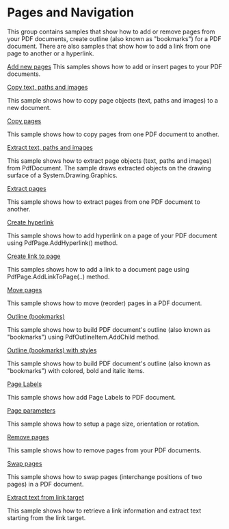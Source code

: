 # Pages and Navigation
This group contains samples that show how to add or remove pages from your PDF documents, create outline (also known as "bookmarks") for a PDF document. There are also samples that show how to add a link from one page to another or a hyperlink.

[Add new pages](/Samples/Pages%20and%20Navigation/AddPages)
This samples shows how to add or insert pages to your PDF documents.

[Copy text, paths and images](/Samples/Pages%20and%20Navigation/CopyPageObjects)

This sample shows how to copy page objects (text, paths and images) to a new document.

[Copy pages](/Samples/Pages%20and%20Navigation/CopyPages)

This sample shows how to copy pages from one PDF document to another.

[Extract text, paths and images](/Samples/Pages%20and%20Navigation/ExtractPageObjects)

This sample shows how to extract page objects (text, paths and images) from PdfDocument. The sample draws extracted objects on the drawing surface of a System.Drawing.Graphics.

[Extract pages](/Samples/Pages%20and%20Navigation/ExtractPages)

This sample shows how to extract pages from one PDF document to another.

[Create hyperlink](/Samples/Pages%20and%20Navigation/Hyperlink)

This sample shows how to add hyperlink on a page of your PDF document using PdfPage.AddHyperlink() method.

[Create link to page](/Samples/Pages%20and%20Navigation/LinkToPage)

This samples shows how to add a link to a document page using PdfPage.AddLinkToPage(..) method.

[Move pages](/Samples/Pages%20and%20Navigation/MovePages)

This sample shows how to move (reorder) pages in a PDF document.

[Outline (bookmarks)](/Samples/Pages%20and%20Navigation/Outline)

This sample shows how to build PDF document's outline (also known as "bookmarks") using PdfOutlineItem.AddChild method.

[Outline (bookmarks) with styles](/Samples/Pages%20and%20Navigation/OutlineWithStyles)

This sample shows how to build PDF document's outline (also known as "bookmarks") with colored, bold and italic items.

[Page Labels](/Samples/Pages%20and%20Navigation/PageLabels)

This sample shows how add Page Labels to PDF document.

[Page parameters](/Samples/Pages%20and%20Navigation/PageParameters)

This sample shows how to setup a page size, orientation or rotation.

[Remove pages](/Samples/Pages%20and%20Navigation/RemovePages)

This sample shows how to remove pages from your PDF documents.

[Swap pages](/Samples/Pages%20and%20Navigation/SwapPages)

This sample shows how to swap pages (interchange positions of two pages) in a PDF document.

[Extract text from link target](/Samples/Pages%20and%20Navigation/TextFromLink)

This sample shows how to retrieve a link information and extract text starting from the link target.
